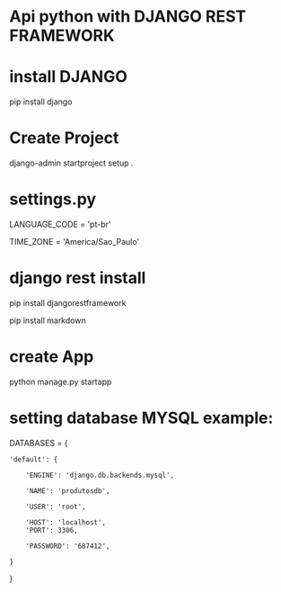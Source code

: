 # Api python with DJANGO REST FRAMEWORK

# install DJANGO
pip install django

# Create Project
django-admin startproject setup .


# settings.py
LANGUAGE_CODE = 'pt-br'

TIME_ZONE = 'America/Sao_Paulo'


# django rest install
pip install djangorestframework

pip install markdown   

# create App
python manage.py startapp <project name>


# setting database MYSQL example:
DATABASES = {

    'default': {
    
        'ENGINE': 'django.db.backends.mysql',
        
        'NAME': 'produtosdb',
        
        'USER': 'root',
        
        'HOST': 'localhost',
        'PORT': 3306,
        
        'PASSWORD': '687412',
        
    }
    
}
